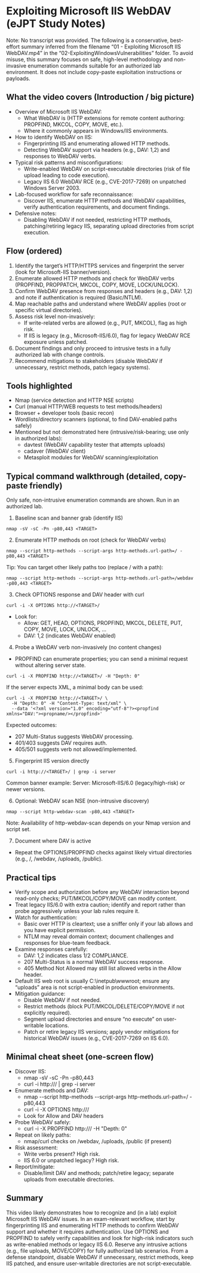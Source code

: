 # Exploiting Microsoft IIS WebDAV (eJPT Study Notes)

Note: No transcript was provided. The following is a conservative, best-effort summary inferred from the filename “01 - Exploiting Microsoft IIS WebDAV.mp4” in the “02-ExploitingWindowsVulnerabilities” folder. To avoid misuse, this summary focuses on safe, high-level methodology and non-invasive enumeration commands suitable for an authorized lab environment. It does not include copy-paste exploitation instructions or payloads.

## What the video covers (Introduction / big picture)
- Overview of Microsoft IIS WebDAV:
  - What WebDAV is (HTTP extensions for remote content authoring: PROPFIND, MKCOL, COPY, MOVE, etc.).
  - Where it commonly appears in Windows/IIS environments.
- How to identify WebDAV on IIS:
  - Fingerprinting IIS and enumerating allowed HTTP methods.
  - Detecting WebDAV support via headers (e.g., DAV: 1,2) and responses to WebDAV verbs.
- Typical risk patterns and misconfigurations:
  - Write-enabled WebDAV on script-executable directories (risk of file upload leading to code execution).
  - Legacy IIS 6.0 WebDAV RCE (e.g., CVE-2017-7269) on unpatched Windows Server 2003.
- Lab-focused workflow for safe reconnaissance:
  - Discover IIS, enumerate HTTP methods and WebDAV capabilities, verify authentication requirements, and document findings.
- Defensive notes:
  - Disabling WebDAV if not needed, restricting HTTP methods, patching/retiring legacy IIS, separating upload directories from script execution.

## Flow (ordered)
1. Identify the target’s HTTP/HTTPS services and fingerprint the server (look for Microsoft-IIS banner/version).
2. Enumerate allowed HTTP methods and check for WebDAV verbs (PROPFIND, PROPPATCH, MKCOL, COPY, MOVE, LOCK/UNLOCK).
3. Confirm WebDAV presence from responses and headers (e.g., DAV: 1,2) and note if authentication is required (Basic/NTLM).
4. Map reachable paths and understand where WebDAV applies (root or specific virtual directories).
5. Assess risk level non-invasively:
   - If write-related verbs are allowed (e.g., PUT, MKCOL), flag as high risk.
   - If IIS is legacy (e.g., Microsoft-IIS/6.0), flag for legacy WebDAV RCE exposure unless patched.
6. Document findings and only proceed to intrusive tests in a fully authorized lab with change controls.
7. Recommend mitigations to stakeholders (disable WebDAV if unnecessary, restrict methods, patch legacy systems).

## Tools highlighted
- Nmap (service detection and HTTP NSE scripts)
- Curl (manual HTTP/WEB requests to test methods/headers)
- Browser + developer tools (basic recon)
- Wordlists/directory scanners (optional, to find DAV-enabled paths safely)
- Mentioned but not demonstrated here (intrusive/risk-bearing; use only in authorized labs):
  - davtest (WebDAV capability tester that attempts uploads)
  - cadaver (WebDAV client)
  - Metasploit modules for WebDAV scanning/exploitation

## Typical command walkthrough (detailed, copy-paste friendly)
Only safe, non-intrusive enumeration commands are shown. Run in an authorized lab.

1) Baseline scan and banner grab (identify IIS)
```
nmap -sV -sC -Pn -p80,443 <TARGET>
```

2) Enumerate HTTP methods on root (check for WebDAV verbs)
```
nmap --script http-methods --script-args http-methods.url-path=/ -p80,443 <TARGET>
```
Tip: You can target other likely paths too (replace / with a path):
```
nmap --script http-methods --script-args http-methods.url-path=/webdav -p80,443 <TARGET>
```

3) Check OPTIONS response and DAV header with curl
```
curl -i -X OPTIONS http://<TARGET>/
```
- Look for:
  - Allow: GET, HEAD, OPTIONS, PROPFIND, MKCOL, DELETE, PUT, COPY, MOVE, LOCK, UNLOCK, ...
  - DAV: 1,2 (indicates WebDAV enabled)

4) Probe a WebDAV verb non-invasively (no content changes)
- PROPFIND can enumerate properties; you can send a minimal request without altering server state.
```
curl -i -X PROPFIND http://<TARGET>/ -H "Depth: 0"
```
If the server expects XML, a minimal body can be used:
```
curl -i -X PROPFIND http://<TARGET>/ \
  -H "Depth: 0" -H "Content-Type: text/xml" \
  --data '<?xml version="1.0" encoding="utf-8"?><propfind xmlns="DAV:"><propname/></propfind>'
```
Expected outcomes:
- 207 Multi-Status suggests WebDAV processing.
- 401/403 suggests DAV requires auth.
- 405/501 suggests verb not allowed/implemented.

5) Fingerprint IIS version directly
```
curl -i http://<TARGET>/ | grep -i server
```
Common banner example: Server: Microsoft-IIS/6.0 (legacy/high-risk) or newer versions.

6) Optional: WebDAV scan NSE (non-intrusive discovery)
```
nmap --script http-webdav-scan -p80,443 <TARGET>
```
Note: Availability of http-webdav-scan depends on your Nmap version and script set.

7) Document where DAV is active
- Repeat the OPTIONS/PROPFIND checks against likely virtual directories (e.g., /, /webdav, /uploads, /public).

## Practical tips
- Verify scope and authorization before any WebDAV interaction beyond read-only checks; PUT/MKCOL/COPY/MOVE can modify content.
- Treat legacy IIS/6.0 with extra caution; identify and report rather than probe aggressively unless your lab rules require it.
- Watch for authentication:
  - Basic over HTTP is cleartext; use a sniffer only if your lab allows and you have explicit permission.
  - NTLM may reveal domain context; document challenges and responses for blue-team feedback.
- Examine responses carefully:
  - DAV: 1,2 indicates class 1/2 COMPLIANCE.
  - 207 Multi-Status is a normal WebDAV success response.
  - 405 Method Not Allowed may still list allowed verbs in the Allow header.
- Default IIS web root is usually C:\inetpub\wwwroot; ensure any “uploads” area is not script-enabled in production environments.
- Mitigation guidance:
  - Disable WebDAV if not needed.
  - Restrict methods (block PUT/MKCOL/DELETE/COPY/MOVE if not explicitly required).
  - Segment upload directories and ensure “no execute” on user-writable locations.
  - Patch or retire legacy IIS versions; apply vendor mitigations for historical WebDAV issues (e.g., CVE-2017-7269 on IIS 6.0).

## Minimal cheat sheet (one-screen flow)
- Discover IIS:
  - nmap -sV -sC -Pn -p80,443 <TARGET>
  - curl -i http://<TARGET>/ | grep -i server
- Enumerate methods and DAV:
  - nmap --script http-methods --script-args http-methods.url-path=/ -p80,443 <TARGET>
  - curl -i -X OPTIONS http://<TARGET>/
  - Look for Allow and DAV headers
- Probe WebDAV safely:
  - curl -i -X PROPFIND http://<TARGET>/ -H "Depth: 0"
- Repeat on likely paths:
  - nmap/curl checks on /webdav, /uploads, /public (if present)
- Risk assessment:
  - Write verbs present? High risk.
  - IIS 6.0 or unpatched legacy? High risk.
- Report/mitigate:
  - Disable/limit DAV and methods; patch/retire legacy; separate uploads from executable directories.

## Summary
This video likely demonstrates how to recognize and (in a lab) exploit Microsoft IIS WebDAV issues. In an exam-relevant workflow, start by fingerprinting IIS and enumerating HTTP methods to confirm WebDAV support and whether it requires authentication. Use OPTIONS and PROPFIND to safely verify capabilities and look for high-risk indicators such as write-enabled methods or legacy IIS 6.0. Reserve any intrusive actions (e.g., file uploads, MOVE/COPY) for fully authorized lab scenarios. From a defense standpoint, disable WebDAV if unnecessary, restrict methods, keep IIS patched, and ensure user-writable directories are not script-executable.